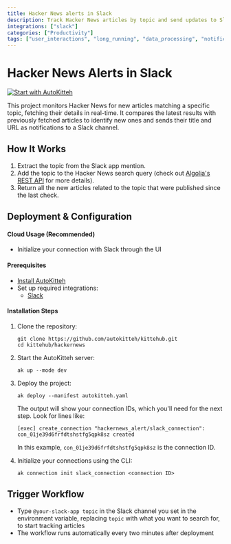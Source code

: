 ```yaml
---
title: Hacker News alerts in Slack
description: Track Hacker News articles by topic and send updates to Slack
integrations: ["slack"]
categories: ["Productivity"]
tags: ["user_interactions", "long_running", "data_processing", "notifications", "monitoring", "webhook_handling"]
---
```


# Hacker News Alerts in Slack

[![Start with AutoKitteh](https://autokitteh.com/assets/autokitteh-badge.svg)](https://app.autokitteh.cloud/template?template-name=hackernews)

This project monitors Hacker News for new articles matching a specific topic, fetching their details in real-time. It compares the latest results with previously fetched articles to identify new ones and sends their title and URL as notifications to a Slack channel.

## How It Works

1. Extract the topic from the Slack app mention.
2. Add the topic to the Hacker News search query (check out [Algolia's REST API](https://www.algolia.com/doc/api-reference/rest-api) for more details).
3. Return all the new articles related to the topic that were published since the last check.

## Deployment & Configuration

#### Cloud Usage (Recommended)

- Initialize your connection with Slack through the UI

#### Prerequisites

- [Install AutoKitteh](https://docs.autokitteh.com/get_started/install)
- Set up required integrations:
  - [Slack](https://docs.autokitteh.com/integrations/slack)

#### Installation Steps

1. Clone the repository:

   ```shell
   git clone https://github.com/autokitteh/kittehub.git
   cd kittehub/hackernews
   ```

2. Start the AutoKitteh server:

   ```shell
   ak up --mode dev
   ```

3. Deploy the project:

   ```shell
   ak deploy --manifest autokitteh.yaml
   ```

   The output will show your connection IDs, which you'll need for the next step. Look for lines like:

   ```shell
   [exec] create_connection "hackernews_alert/slack_connection": con_01je39d6frfdtshstfg5qpk8sz created
   ```

   In this example, `con_01je39d6frfdtshstfg5qpk8sz` is the connection ID.

4. Initialize your connections using the CLI:
   ```shell
   ak connection init slack_connection <connection ID>
   ```

## Trigger Workflow

- Type `@your-slack-app topic` in the Slack channel you set in the environment variable, replacing `topic` with what you want to search for, to start tracking articles
- The workflow runs automatically every two minutes after deployment
